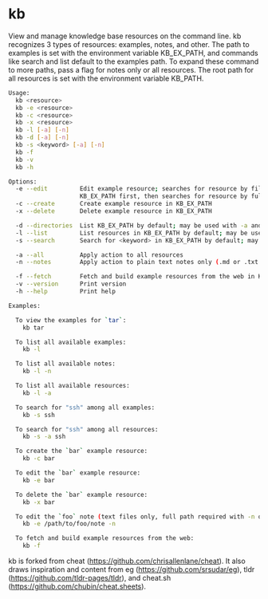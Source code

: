 kb
==
View and manage knowledge base resources on the command line. kb recognizes
3 types of resources: examples, notes, and other. The path to examples
is set with the environment variable KB_EX_PATH, and commands like search and list
default to the examples path. To expand these command to more paths, pass a flag
for notes only or all resources. The root path for all resources is set with the
environment variable KB_PATH.

```bash
Usage:
  kb <resource>
  kb -e <resource>
  kb -c <resource>
  kb -x <resource>
  kb -l [-a] [-n]
  kb -d [-a] [-n]
  kb -s <keyword> [-a] [-n]
  kb -f
  kb -v
  kb -h

Options:
  -e --edit         Edit example resource; searches for resource by file name in
                    KB_EX_PATH first, then searches for resource by full path in KB_PATH
  -c --create       Create example resource in KB_EX_PATH
  -x --delete       Delete example resource in KB_EX_PATH

  -d --directories  List KB_EX_PATH by default; may be used with -a and -n
  -l --list         List resources in KB_EX_PATH by default; may be used with -a and -n
  -s --search       Search for <keyword> in KB_EX_PATH by default; may be used with -a and -n

  -a --all          Apply action to all resources
  -n --notes        Apply action to plain text notes only (.md or .txt files)

  -f --fetch        Fetch and build example resources from the web in KB_EX_PATH/_web
  -v --version      Print version
  -h --help         Print help

Examples:

  To view the examples for `tar`:
    kb tar

  To list all available examples:
    kb -l

  To list all available notes:
    kb -l -n

  To list all available resources:
    kb -l -a

  To search for "ssh" among all examples:
    kb -s ssh

  To search for "ssh" among all resources:
    kb -s -a ssh

  To create the `bar` example resource:
    kb -c bar

  To edit the `bar` example resource:
    kb -e bar

  To delete the `bar` example resource:
    kb -x bar

  To edit the `foo` note (text files only, full path required with -n option):
    kb -e /path/to/foo/note -n

  To fetch and build example resources from the web:
    kb -f
```

kb is forked from cheat (https://github.com/chrisallenlane/cheat). It also draws inspiration and content from eg (https://github.com/srsudar/eg), tldr (https://github.com/tldr-pages/tldr), and cheat.sh (https://github.com/chubin/cheat.sheets).
